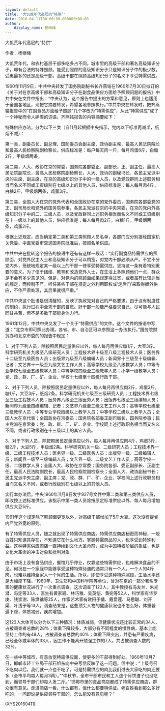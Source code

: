 ```yaml
---
layout: default
title: '大饥荒年代高层的“特供”'
date: 2016-04-11T00:00:00.000000+08:00
author:
    display_name: 杨继绳
---
```


大饥荒年代高层的“特供”

作者：杨继绳

大饥荒年代，和农村基层干部多吃多占不同，城市里的高级干部和著名高级知识分子，却有合法的特殊照顾。能受到照顾的高级知识分子只是知识分子中的极少数，受惠最多的还是高级干部。高级干部在照顾高级知识分子的名义下享受特需供应。

1960年11月9日，中共中央转发了国务院副秘书长齐燕铭在1960年7月30日拟订的《关于对在京高级干部和高级知识分子在副食品供应方面给予照顾问题的报告》中共中央在文件中指出：“中央认为，这个报告中提出的方案和意见，原则上也适用于全国各地区，现把它摘要转发，希望各地参照执行。”中共中央在转发时，把齐燕铭报告中的“在副食品方面给予照顾”几个字改为“特需供应”，从此“特需供应”成了一个神秘而令人妒羡的词语。齐燕铭报告的内容摘要如下：

特殊供应办法，分为以下三类（自11月起根据中央指示，党内以下标准再减半，纸烟不减）：

第一类，副委员长、副总理、国防委员会副主席、政协副主席、最高人民法院院长和最高人民检察院副检察长，供应标准是：每户每天肉一斤，每月鸡蛋6斤，白糖2斤，甲级烟两条。

第二类，人大、政协在京的常委，国务院各部委正、副部长，正、副主任，最高人民法院副院长，最高人民检察院副检察长，人大、政协的副秘书长，各民主党派中央的主席、副主席，在京的高级知识分子中的一级人员，以及党政群同上述职务相当而名义不同或工资级别在七级以上的其他人员，供应标准是：每人每月肉4斤，白糖2斤，甲级烟两条，鸡蛋3斤。

第三类，全国人大在京的党外代表和全国政协在京的党外委员，国务院各部委党的正、副司局长和党外的国务院参事，各民主党派在京的中央常委，在京的党内外高级知识分子中的二、三级人员，以及党政群同上述职务相当而名义不同或工资级别在十一级以上的其他人员，供应标准是：每人每月肉2斤，白糖1斤，甲级烟两条，鸡蛋2斤。

根据上述规定，应当确定第二类和第三类照顾人员名单，各部门应分别报经国家机关党委、中直党委审查送国务院批准后，按照名单供应。

中共中央在批转这个报告的按语中还有有这样一段话：“实行副食品特需供应的照顾面，对党外民主人士和高级知识分子可以稍宽，对党内干部必须从严。不宜不分党内外，笼统地规定某一级以上的干部一律享受特需供应。坚持这一条有着特别重要的意义。为了便于团结、教育和改造党外人士，在生活上多照顾他们一点，群众是不会有多少意见的。但是，对党内的照顾面如果规定得过宽，或者虽有比较适当的规定，而控制不严，听任某些干部在规定之外利用职权或‘走后门’来取得额外供应，不作严肃处理，其后果就很严重。”

中共中央这个批语是很清醒的，反映了执政党对自己的严格要求。由于没有制度性的制约，执行过程中全凭干部的自觉。好干部一般能严格要求自己，尽可能与人民同甘共苦，但不是多数干部能身体力行。

1961年12月，中共中央又发了一个关于“特需供应”的文件。这个文件的按语中写道：“北京市即可照此办理。各省、市、自治区可以参照这一办法执行。”国务院财贸办和北京市委的的报告中规定：

1、对于下列人员，除按照居民定量供应以外，每人每月再供应糖1斤，大豆3斤。科学研究机关九级至八级研究人员；工程技术界十级至八级工程技术人员；医务界十二级至九级医务人员；出版界九级至八级编辑人员；新闻界十三级至十级编辑、记者；文艺界十一级至九级文艺工作人员；高等学校九级至八级教学人员；中等专业学校七级至五级教学人员；中等学校四级至三级教学人员；小学一级教学人员；党、政、群、厂、矿、企业、学校十七级至十四级行政干部。

2、对于下列人员，除按照居民定量供应以外，每人每月再供应肉2斤，鸡蛋2斤，糖1斤，大豆3斤，纸烟2条。科学研究机关七级至三级研究人员；工程技术界七级至三级工程技术人员；医务界八级至三级医务人员；出版界七级至三级编辑人员；新闻界九级至四级编辑、记者；文艺界八级至三级文艺工作人员；高等学校七级至三级教学人员；中等专业学校四级以上教学人员；中等学校二级以上教学人员；全国人大在京代表；全国政协在京委员；国务院各部委正副司局长，国务院参事；民主党派在京常委；党、政、群、厂、矿、企业、学校同上述行政职务相当而又名义不同，或者行政级别在十三级以上的其它人员。

3、对于下列人员，除按照居民定量供应以外，每人每月再供应肉4斤，鸡蛋3斤，糖2斤，大豆5斤，甲级烟2条。科学研究机关一级、二级研究人员；工程技术界一级、二级工程技术人员；医务界一级、二级医务人员；出版界一级、二级编辑人员；新闻界一级至三级编辑人员；文艺界一级、二级文艺工作人员；高等学校一级、二级教学人员；全国人大、政协在京常委；国务院各部、委正副部长、正副主任，最高人民法院副院长，最高人民检察院副检察长；全国人大、政协副秘书长；民主党派中央主席、副主席；党、政、群、厂、矿、企业、学校同上述行政职务相当而又名义不同，或者行政级别在七级以上的其他人员。

实行本办法后，中央1960年11月9日发字927号文件中第二类和第三类供应人员，即改按上述标准供应。该指示中第一类人员除按原定标准供应以外，每人每月增加供应大豆5斤。

1961年这个规定除了照顾面更宽以外，对高级干部增加了5斤大豆。这次没有提党内严党外宽的原则。

有了特需供应人员，随之就出现了特需供应商店。特需供应商店秘密而神秘，一般百姓只知道其存在，不知道它在什么地方。掌握特需商品的人，也享受到特殊利益。这种特需供应商店一直持续到文化大革命前，成为中国特权阶层的象征，也是文化大革命的冲击对象和批判对象。

由于市场上没有食品供应，餐馆几乎停业，仅靠这些特需供应，也难解决食品的不足。何况在一个家庭中能够享受这种特殊待遇的通常只有一个人。一个人的4斤肉，也难以维持全家人一个月的生活。所以，即使享受这种特殊照顾，生活水平还是大幅度下降。‘1960年，卫生部和中国科学院等单位，曾对在京的一部分著名专家的健康状况进行了一次重点调查。这次调查了123人，其中教授有冯友兰、朱光潜、冯定等33人，医生有黄家驷、林巧稚、吴英恺、黄宛等52人，科学家有华罗庚、钱崇澍、陈焕镛等25人，作家艺术家有欧阳予倩、戴爱莲、马思聪、刘开渠、叶浅予等13人。调查结果是，这些顶尖人物的健康状况也不怎么好，体重普遍下降，体质减弱，疾病增加。

这123人大体可以分为以下三种情况：体质减弱，但健康状况还比较正常的34人，占被调查者总数的28%；体重下降较多，大部分有不同程度的慢性病，基本上能坚持工作的有49人，占被调查者总数的40%；体重下降突出，并患有严重疾病，已经全休或半休的33人，因工作不能离开勉强工作的7人，共占被调查人数的32%。

在一些中等城市，有意放宽特需供应面，使更多的干部得到好处。1960年10月7日，邯郸市轻工业局干部石旭东向中央写信反映了这一问题。信中说：“上级号召不吃肉以后，我们就一点也不吃了，可是特需供应的肉比我们过去大家吃的肉还要多（全市平均每人每月3两）。”“中秋节，全市干部市民和工人连个月饼渣子也没吃到，而领导干部们却每人发二斤。”“邯郸市里的食品商店都成了特需供应商店，群众很有意见。走进商店一看，什么都有，但什么都要特供证。老百姓看到那么多好吃的，一问即说是供应领导干部的，怎么能没有意见呢？”

(XYS20160411)

